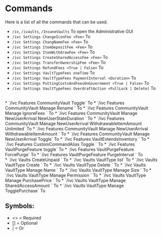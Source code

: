 # Commands
Here is a list of all the commands that can be used.
<br>

* `/iv`, `/ivaults`, `/InsaneVaults` 
  To open the Administrative GUI
* `/ivc Settings ChangeIconFee <Fee>`
  To 
* `/ivc Settings ChangNameFee <Fee>`
  To 
* `/ivc Settings ItemDepositFee <Fee>`
  To 
* `/ivc Settings ItemWithdrawFee <Fee>`
  To 
* `/ivc Settings CreateSharedAccessFee <Fee>`
  To 
* `/ivc Settings TransferOwnershipFee <Fee>`
  To 
* `/ivc Settings RefundFees <True | False>`
  To 
* `/ivc Settings VaultTypeFees oneTime`
  To 
* `/ivc Settings VaultTypeFees PaymentInterval <Duration>`
  To 
* `/ivc Settings PuttingCostsAndFeesOnGovernment <True | False>`
  To 
* `/ivc Settings VaultTypeFees OverdraftAction <FullLock | Delete)`
  To 
<br>
* `/ivc Features CommunityVault Toggle`
  To 
* `/ivc Features CommunityVault Manage Rename <Name>`
  To 
* `/ivc Features CommunityVault Manage IgnoreFees <True | False>`
  To 
* `/ivc Features CommunityVault Manage NewUserArrival NewUserStateDuration <Duration>`
  To 
* `/ivc Features CommunityVault Manage NewUserArrival WithdrawableItemAmount Unlimited`
  To 
* `/ivc Features CommunityVault Manage NewUserArrival WithdrawableItemAmount <Amount>`
  To 
* `/ivc Features CommunityVault Manage NewUserArrival Toggle`
  To 
* `/ivc Features VaultExtendsInventory <True | False)`
  To 
* `/ivc Features CustomCommandAlias CustomAlias <Alias>`
  To 
* `/ivc Features CustomCommandAlias Toggle <True | False>`
  To 
* `/ivc Features VaultPurgeFeature toggle`
  To 
* `/ivc Features VaultPurgeFeature ForcePurge`
  To 
* `/ivc Features VaultPurgeFeature PurgeInterval <Duration>`
  To 
<br>
* `/ivc Vaults CreateUnpaid <User> <VaultType>`
  To 
* `/ivc Vaults VaultType list`
  To 
* `/ivc Vaults VaultType Create <Name>`
  To 
* `/ivc Vaults VaultType Delete <Name>`
  To 
* `/ivc Vaults VaultType Manage <VaultType> Name <newName>`
  To 
* `/ivc Vaults VaultType Manage <VaultType> Size <newSize>`
  To 
* `/ivc Vaults VaultType Manage <VaultType> Permission <newPermission>`
  To 
* `/ivc Vaults VaultType Manage <VaultType> PurchasePrice <newPurchasePrice>`
  To 
* `/ivc Vaults VaultType Manage <VaultType> SharedAccessAmount <newSharedAccessAmount>`
  To 
* `/ivc Vaults VaultType Manage <VaultType> TogglePurchase`
  To 
<br>

## Symbols:
- <> = Required
- [] = Optional
- | = Or
